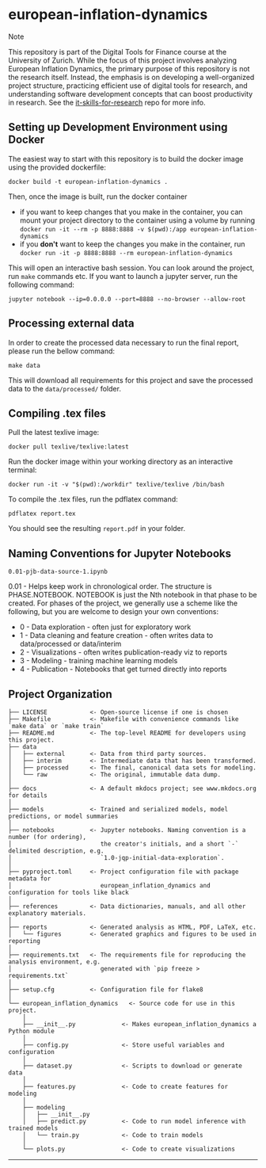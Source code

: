 # european-inflation-dynamics
> [!NOTE]  
> This repository is part of the Digital Tools for Finance course at the University of Zurich. While the focus of this project involves analyzing European Inflation Dynamics, the primary purpose of this repository is not the research itself. Instead, the emphasis is on developing a well-organized project structure, practicing efficient use of digital tools for research, and understanding software development concepts that can boost productivity in research. See the [it-skills-for-research](https://github.com/ipozdeev/it-skills-for-research/tree/master?tab=readme-ov-file) repo for more info.

##  Setting up Development Environment using Docker

The easiest way to start with this repository is to build the docker image using the provided dockerfile:

`docker build -t european-inflation-dynamics .`

Then, once the image is built, run the docker container
- if you want to keep changes that you make in the container, you can mount your project directory to the container using a volume by running
`docker run -it --rm -p 8888:8888 -v $(pwd):/app european-inflation-dynamics`
- if you **don't** want to keep the changes you make in the container, run `docker run -it -p 8888:8888 --rm european-inflation-dynamics
`

This will open an interactive bash session. You can look around the project, run `make` commands etc. If you want to launch a jupyter server, run the following command:

`jupyter notebook --ip=0.0.0.0 --port=8888 --no-browser --allow-root`

## Processing external data

In order to create the processed data necessary to run the final report, please run the bellow command:

`make data`

This will download all requirements for this project and save the processed data to the `data/processed/` folder.



## Compiling .tex files

Pull the latest texlive image:

`docker pull texlive/texlive:latest`

Run the docker image within your working directory as an interactive terminal:

`docker run -it -v "$(pwd):/workdir" texlive/texlive /bin/bash`

To compile the .tex files, run the pdflatex command:

`pdflatex report.tex`

You should see the resulting `report.pdf` in your folder. 

## Naming Conventions for Jupyter Notebooks

`0.01-pjb-data-source-1.ipynb`

0.01 - Helps keep work in chronological order. The structure is PHASE.NOTEBOOK. NOTEBOOK is just the Nth notebook in that phase to be created. For phases of the project, we generally use a scheme like the following, but you are welcome to design your own conventions:
- 0 - Data exploration - often just for exploratory work
- 1 - Data cleaning and feature creation - often writes data to data/processed or data/interim
- 2 - Visualizations - often writes publication-ready viz to reports
- 3 - Modeling - training machine learning models
- 4 - Publication - Notebooks that get turned directly into reports

## Project Organization

```
├── LICENSE            <- Open-source license if one is chosen
├── Makefile           <- Makefile with convenience commands like `make data` or `make train`
├── README.md          <- The top-level README for developers using this project.
├── data
│   ├── external       <- Data from third party sources.
│   ├── interim        <- Intermediate data that has been transformed.
│   ├── processed      <- The final, canonical data sets for modeling.
│   └── raw            <- The original, immutable data dump.
│
├── docs               <- A default mkdocs project; see www.mkdocs.org for details
│
├── models             <- Trained and serialized models, model predictions, or model summaries
│
├── notebooks          <- Jupyter notebooks. Naming convention is a number (for ordering),
│                         the creator's initials, and a short `-` delimited description, e.g.
│                         `1.0-jqp-initial-data-exploration`.
│
├── pyproject.toml     <- Project configuration file with package metadata for 
│                         european_inflation_dynamics and configuration for tools like black
│
├── references         <- Data dictionaries, manuals, and all other explanatory materials.
│
├── reports            <- Generated analysis as HTML, PDF, LaTeX, etc.
│   └── figures        <- Generated graphics and figures to be used in reporting
│
├── requirements.txt   <- The requirements file for reproducing the analysis environment, e.g.
│                         generated with `pip freeze > requirements.txt`
│
├── setup.cfg          <- Configuration file for flake8
│
└── european_inflation_dynamics   <- Source code for use in this project.
    │
    ├── __init__.py             <- Makes european_inflation_dynamics a Python module
    │
    ├── config.py               <- Store useful variables and configuration
    │
    ├── dataset.py              <- Scripts to download or generate data
    │
    ├── features.py             <- Code to create features for modeling
    │
    ├── modeling                
    │   ├── __init__.py 
    │   ├── predict.py          <- Code to run model inference with trained models          
    │   └── train.py            <- Code to train models
    │
    └── plots.py                <- Code to create visualizations
```

--------



